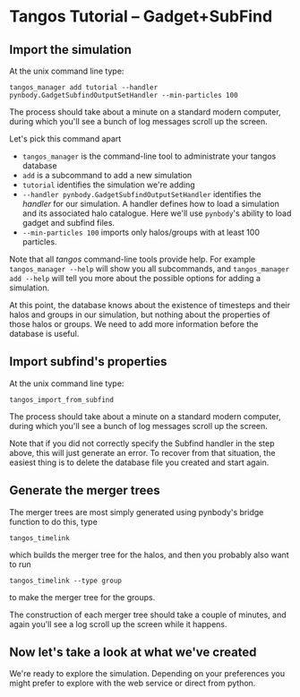 Tangos Tutorial – Gadget+SubFind
================================

Import the simulation
---------------------

At the unix command line type:

```
tangos_manager add tutorial --handler pynbody.GadgetSubfindOutputSetHandler --min-particles 100
```

The process should take about a minute on a standard modern computer, during which you'll see a bunch of log messages 
scroll up the screen.
 
 Let's pick this command apart
 
  * `tangos_manager` is the command-line tool to administrate your tangos database
  * `add` is a subcommand to add a new simulation
  * `tutorial` identifies the simulation we're adding
  * `--handler pynbody.GadgetSubfindOutputSetHandler` identifies the _handler_ for our simulation. A handler defines how to load a simulation and its associated halo catalogue. Here we'll use `pynbody`'s ability to load gadget and subfind files. 
  * `--min-particles 100` imports only halos/groups with at least 100 particles. 

 
Note that all _tangos_ command-line tools provide help. For example `tangos_manager --help` will show you all subcommands, and `tangos_manager add --help` will tell you more about the possible options for adding a simulation.
  
At this point, the database knows about the existence of timesteps and their halos and groups in our simulation, but nothing about the properties of those halos or groups. We need to add more information before the database is useful.


Import subfind's properties
---------------------------

At the unix command line type:

```
tangos_import_from_subfind
```

The process should take about a minute on a standard modern computer, during which you'll see a bunch of log messages scroll up the screen.

Note that if you did not correctly specify the Subfind handler in the step above, this will just generate an error. To recover from that situation, the easiest thing is to delete the database file you created and start again.

Generate the merger trees
-------------------------

The merger trees are most simply generated using pynbody's bridge function to do this, type

```
tangos_timelink
```

which builds the merger tree for the halos, and then you probably also want to run

```
tangos_timelink --type group
```
to make the merger tree for the groups.

The construction of each merger tree should take a couple of minutes,  and again you'll see a log scroll up the screen while it happens.

Now let's take a look at what we've created
-------------------------------------------

We're ready to explore the simulation. Depending on your preferences you might prefer to explore with the web service or direct from python. 